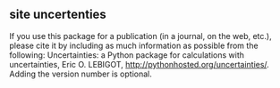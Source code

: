## site uncertenties

If you use this package for a publication (in a journal, on the web, etc.), please cite it by including as much information as possible from the following: Uncertainties: a Python package for calculations with uncertainties, Eric O. LEBIGOT, http://pythonhosted.org/uncertainties/. Adding the version number is optional.
